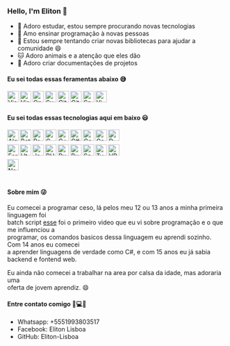 ### Hello, I'm Eliton 👋

- 🔭 Adoro estudar, estou sempre procurando novas tecnologias
- 🌱 Amo ensinar programação à novas pessoas
- 👯 Estou sempre tentando criar novas bibliotecas para ajudar a comunidade 😄
- 🐱 Adoro animais e a atenção que eles dão
- 📕 Adoro criar documentações de projetos

#### Eu sei todas essas feramentas abaixo 😅

[<img align='left' alt='Visual Studio Code' width='26px' src='https://img.icons8.com/fluent/2x/visual-studio-code-2019.png'/>][vscode]
[<img align='left' alt='Visual Studio' width='26px' src='https://img.icons8.com/color/2x/visual-studio.png'/>][visualstudio]
[<img align='left' alt='Open Cobol IDE' width='26px' src='https://avatars.githubusercontent.com/u/6609701?s=200&v=4'/>][opencobolide]
[<img align='left' alt='Sublime text' width='26px' src='https://img.icons8.com/fluent/2x/sublime-text.png/'>][sublimetext]
[<img align='left' alt='Git' width='26px' src='https://img.icons8.com/color/2x/git.png'/>][git]
[<img align='left' alt='GitHub' width='26px' src='https://external-content.duckduckgo.com/iu/?u=https%3A%2F%2Fwww.shareicon.net%2Fdata%2F2016%2F06%2F20%2F606964_github_4096x4096.png&f=1&nofb=1'/>][github]
[<img align='left' alt='Spck' width='26px' src='https://play-lh.googleusercontent.com/R_FnpHpBwRVEA2bGeXMLp4IdfESrnJaKK8Wsx4bLOGLmRXNRozTGSLlsUaw3XyykfHE=s180-rw'/>][spck]
[<img align='left' alt='Vim' width='26px' src='https://www.vim.org/images/vim_small.gif'/>][vim]

<br/><br/>
#### Eu sei todas essas tecnologias aqui em baixo 😃

[<img align='left' alt='Algol68G' width='26px' src='https://a.fsdn.com/allura/p/algol68/icon?1396057608?&w=90'/>][algol68g]
[<img align='left' alt='BatchScript' width='26px' src='https://external-content.duckduckgo.com/iu/?u=http%3A%2F%2Ficons.iconarchive.com%2Ficons%2Fharwen%2Fpleasant%2F256%2FMS-DOS-Batch-File-icon.png&f=1&nofb=1'/>][batchscript]
[<img align='left' alt='BrainFuck' width='26px' src='https://img.icons8.com/fluent/2x/brain.png'/>][brainfuck]
[<img align='left' alt='C' width='26px' src='https://img.icons8.com/color/2x/c-programming.png'/>][c]
[<img align='left' alt='C++' width='26px' src='https://img.icons8.com/color/2x/c-plus-plus-logo.png'/>][cpp]
[<img align='left' alt='C#' width='26px' src='https://img.icons8.com/color/2x/c-sharp-logo.png'/>][cs]
[<img align='left' alt='Cobol' width='26px' src='https://external-content.duckduckgo.com/iu/?u=https%3A%2F%2Fbitlang.gallerycdn.vsassets.io%2Fextensions%2Fbitlang%2Fcobol%2F6.8.5%2F1601756969450%2FMicrosoft.VisualStudio.Services.Icons.Default&f=1&nofb=1'/>][cobol]
[<img align='left' alt='Css' width='26px' src='https://img.icons8.com/color/2x/css3.png'/>][css]
[<img align='left' alt='D' width='26px' src='https://duckduckgo.com/i/c9eadfa8.png'/>][d]
<br/><br/>
[<img align='left' alt='Fortran90' width='26px' src='https://external-content.duckduckgo.com/iu/?u=https%3A%2F%2Fupload.wikimedia.org%2Fwikipedia%2Fcommons%2Fb%2Fb6%2FFortran.png&f=1&nofb=1'/>][fortran90]
[<img align='left' alt='Html' width='26px' src='https://img.icons8.com/color/2x/html-5.png'/>][html]
[<img align='left' alt='JavaScript' width='26px' src='https://img.icons8.com/color/2x/javascript.png'/>][javascript]
[<img align='left' alt='PHP' width='26px' src='https://img.icons8.com/offices/2x/php-logo.png'/>][php]
[<img align='left' alt='Pug' width='26px' src='https://img.icons8.com/color/2x/pug.png'/>][pug]
[<img align='left' alt='Ruby' width='26px' src='https://img.icons8.com/color/2x/ruby-programming-language.png'/>][ruby]
[<img align='left' alt='Sass' width='26px' src='https://img.icons8.com/color/2x/sass.png'/>][sass]
[<img align='left' alt='TypeScript' width='26px' src='https://img.icons8.com/color/2x/typescript.png'/>][typescript]
[<img align='left' alt='VBScript' width='26px' src='https://external-content.duckduckgo.com/iu/?u=https%3A%2F%2Fhelloacm.com%2Fwp-content%2Fuploads%2F2018%2F05%2Fvbscript.png&f=1&nofb=1'/>][vbscript]
<br/><br/>
[<img align='left' alt='Node' width='26px' src='https://external-content.duckduckgo.com/iu/?u=https%3A%2F%2Fhumancoders-formations.s3.amazonaws.com%2Fuploads%2Fcourse%2Flogo%2F14%2Fthumb_bigger_formation-node-js.png&f=1&nofb=1'/>][node]

<br/><br/>
#### Sobre mim 😜
Eu comecei a programar ceso, lá pelos meu 12 ou 13 anos a minha primeira linguagem foi  
batch script [esse](https://youtu.be/AQXwYR5Mf1o) foi o primeiro video que eu vi sobre programação e o que me influenciou a  
programar, os comandos basicos dessa linguagem eu aprendi sozinho. Com 14 anos eu comecei  
a aprender linguagens de verdade como C#, e com 15 anos eu já sabia backend e fontend web.

Eu ainda não comecei a trabalhar na area por calsa da idade, mas adoraria uma  
oferta de jovem aprendiz. 😄

#### Entre contato comigo 📱💻😃

- Whatsapp: +5551993803517  
- Facebook: Eliton Lisboa  
- GitHub: Eliton-Lisboa

<!-- Links -->
[vscode]: https://code.visualstudio.com/
[visualstudio]: https://visualstudio.com/
[opencobolide]: https://github.com/OpenCobolIDE/
[sublimetext]: https://www.sublimetext.com/
[git]: https://git-scm.com/
[github]: https://github.com/
[spck]: https://play.google.com/store/apps/details?id=io.spck&hl=en_US&gl=US/
[vim]: https://www.vim.org/
[algol68g]: http://www.nunan.myzen.co.uk/algol68/
[batchscript]: https://docs.microsoft.com/en-us/azure/devops/pipelines/tasks/utility/batch-script/
[brainfuck]: https://en.wikipedia.org/wiki/Brainfuck/
[c]: https://en.wikipedia.org/wiki/C_%28programming_language%29/
[cpp]: https://en.wikipedia.org/wiki/C%2B%2B/
[cs]: https://docs.microsoft.com/en-us/dotnet/csharp/
[cobol]: https://en.wikipedia.org/wiki/COBOL/
[css]: https://developer.mozilla.org/en-US/docs/Web/CSS
[d]: https://dlang.org/
[fortran90]: https://www.fortran90.org/
[html]: https://developer.mozilla.org/en-US/docs/Web/HTML/
[javascript]: https://developer.mozilla.org/en-US/docs/Learn/JavaScript/First_steps/What_is_JavaScript/
[php]: https://www.php.net/
[pug]: https://pugjs.org/
[sass]: https://sass-lang.com/
[typescript]: https://www.typescriptlang.org/
[vbscript]: https://en.wikipedia.org/wiki/VBScript/
[node]: https://nodejs.org/
[ruby]: https://www.ruby-lang.org/en/
